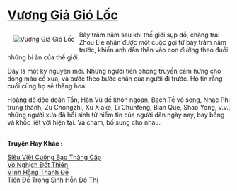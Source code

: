 <a href="https://truyenwiki.net/vuong-gia-gio-loc.35191/" title="Vương Giả Gió Lốc"><h1>Vương Giả Gió Lốc</h1></a><div style="display:table"><img align="right" style="float: left; padding: 10px;" src="https://truyenwiki.net/a/img/str/src/35191.jpg" alt="Vương Giả Gió Lốc">Bảy trăm năm sau khi thế giới sụp đổ, chàng trai Zhou Lie nhận được một cuộc gọi từ bảy trăm năm trước, khiến anh dấn thân vào con đường theo đuổi những bí ẩn của thế giới.<p></p> Đây là một kỷ nguyên mới. Những người tiên phong truyền cảm hứng cho dòng máu cổ xưa, và bước theo bước chân của người đi trước. Họ tin rằng cuối cùng họ sẽ thăng hoa.<p></p> Hoàng đế độc đoán Tần, Hán Vũ đế khôn ngoan, Bạch Tề vô song, Nhạc Phi trung thành, Zu Chongzhi, Xu Xiake, Li Chunfeng, Bian Que, Shao Yong, v.v., những người xưa đã hồi sinh từ niềm tin của người dân ngày nay, bay bổng và khốc liệt với hiện tại. Va chạm, bổ sung cho nhau.</div><p><br><b>Truyện Hay Khác :</b></p><a href="https://truyenwiki.net/sieu-viet-cuong-bao-thang-cap.35777/" alt="Siêu Việt Cuồng Bạo Thăng Cấp">Siêu Việt Cuồng Bạo Thăng Cấp</a><br/><a href="https://github.com/nownovels/topcv/tree/master/truyenhay/35308" alt="Võ Nghịch Đốt Thiên">Võ Nghịch Đốt Thiên</a><br/><a href="https://github.com/nownovels/topcv/tree/master/truyenhay/35648" alt="Vĩnh Hằng Thánh Đế">Vĩnh Hằng Thánh Đế</a><br/><a href="https://github.com/nownovels/topcv/tree/master/truyenhay/35902" alt="Tiên Đế Trọng Sinh Hỗn Đô Thị">Tiên Đế Trọng Sinh Hỗn Đô Thị</a><br/>